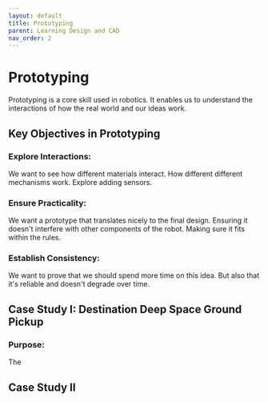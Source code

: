 ```yaml
---
layout: default
title: Prototyping
parent: Learning Design and CAD
nav_order: 2
---
```


# Prototyping

Prototyping is a core skill used in robotics. It enables us to understand the interactions of how the real world and our ideas work.

## Key Objectives in Prototyping

### Explore Interactions:

 We want to see how different materials interact. How different different mechanisms work. Explore adding sensors.

### Ensure Practicality: 

We want a prototype that translates nicely to the final design. Ensuring it doesn't interfere with other components of the robot. Making sure it fits within the rules.

### Establish Consistency: 

We want to prove that we should spend more time on this idea. But also that it's reliable and doesn't degrade over time.


## Case Study I: Destination Deep Space Ground Pickup

### Purpose:

The 


## Case Study II




